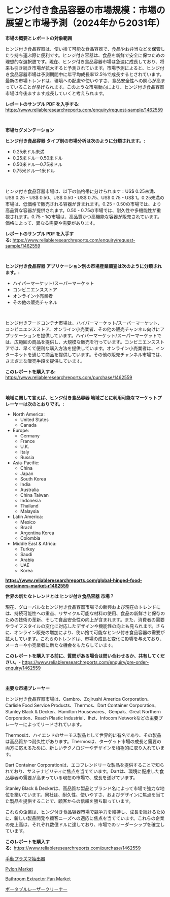 <p><h1>ヒンジ付き食品容器の市場規模：市場の展望と市場予測（2024年から2031年）</h1></p><p><strong>市場の概要とレポートの対象範囲</strong></p>
<p><p>ヒンジ付き食品容器は、使い捨て可能な食品容器で、食品やお弁当などを保管したり持ち運ぶ際に便利です。ヒンジ付き容器は、食品を新鮮で安全に保つための理想的な選択肢です。現在、ヒンジ付き食品容器市場は急速に成長しており、将来も引き続き市場が拡大すると予測されています。市場予測によると、ヒンジ付き食品容器市場は予測期間中に年平均成長率12.5％で成長するとされています。最新の市場トレンドは、環境への配慮や使いやすさ、食品安全性への関心が高まっていることが挙げられます。このような市場動向により、ヒンジ付き食品容器市場は今後ますます成長していくと考えられます。</p></p>
<p><strong>レポートのサンプル PDF を入手する:</strong> <a href="https://www.reliableresearchreports.com/enquiry/request-sample/1462559">https://www.reliableresearchreports.com/enquiry/request-sample/1462559</a></p>
<p>&nbsp;</p>
<p><strong>市場セグメンテーション</strong></p>
<p><strong>ヒンジ付き食品容器 タイプ別の市場分析は次のように分類されます。:</strong></p>
<p><ul><li>0.25米ドル未満</li><li>0.25米ドル—0.50米ドル</li><li>0.50米ドル—0.75米ドル</li><li>0.75米ドル—1米ドル</li></ul></p>
<p>&nbsp;</p>
<p><p>ヒンジ付き食品容器市場は、以下の価格帯に分けられます：US$ 0.25未満、US$ 0.25 - US$ 0.50、US$ 0.50 - US$ 0.75、US$ 0.75 - US$ 1。0.25未満の市場は、低価格で販売される容器が含まれます。0.25 - 0.50の市場では、より高品質な容器が提供されます。0.50 - 0.75の市場では、耐久性や多機能性が重視されます。0.75 - 1の市場は、高品質かつ高機能な容器が販売されています。価格によって、異なる需要や需要があります。</p></p>
<p><strong>レポートのサンプル PDF を入手する:</strong>&nbsp;<a href="https://www.reliableresearchreports.com/enquiry/request-sample/1462559">https://www.reliableresearchreports.com/enquiry/request-sample/1462559</a></p>
<p>&nbsp;</p>
<p><strong> ヒンジ付き食品容器 アプリケーション別の市場産業調査は次のように分類されます。:</strong></p>
<p><ul><li>ハイパーマーケット/スーパーマーケット</li><li>コンビニエンスストア</li><li>オンライン小売業者</li><li>その他の販売チャネル</li></ul></p>
<p>&nbsp;</p>
<p><p>ヒンジ付きフードコンテナ市場は、ハイパーマーケット/スーパーマーケット、コンビニエンスストア、オンライン小売業者、その他の販売チャンネル向けにアプリケーションを提供しています。ハイパーマーケット/スーパーマーケットでは、広範囲の商品を提供し、大規模な販売を行っています。コンビニエンスストアでは、早くて便利な購入方法を提供しています。オンライン小売業者は、インターネットを通じて商品を提供しています。その他の販売チャンネル市場では、さまざまな販売手段を提供しています。</p></p>
<p><strong>このレポートを購入する:</strong>&nbsp; <a href="https://www.reliableresearchreports.com/purchase/1462559">https://www.reliableresearchreports.com/purchase/1462559</a></p>
<p>&nbsp;</p>
<p><strong>地域に関して言えば、ヒンジ付き食品容器 地域ごとに利用可能なマーケットプレーヤーは次のとおりです。:</strong></p>
<p><ul>
    <li>
        North America:
        <ul>
            <li>United States</li>
            <li>Canada</li>
        </ul>
    </li>
    <li>
        Europe:
        <ul>
            <li>Germany</li>
            <li>France</li>
            <li>U.K.</li>
            <li>Italy</li>
            <li>Russia</li>
        </ul>
    </li>
    <li>
        Asia-Pacific:
        <ul>
            <li>China</li>
            <li>Japan</li>
            <li>South Korea</li>
            <li>India</li>
            <li>Australia</li>
            <li>China Taiwan</li>
            <li>Indonesia</li>
            <li>Thailand</li>
            <li>Malaysia</li>
        </ul>
    </li>
    <li>
        Latin America:
        <ul>
            <li>Mexico</li>
            <li>Brazil</li>
            <li>Argentina Korea</li>
            <li>Colombia</li>
        </ul>
    </li>
    <li>
        Middle East & Africa:
        <ul>
            <li>Turkey</li>
            <li>Saudi</li>
            <li>Arabia</li>
            <li>UAE</li>
            <li>Korea</li>
        </ul>
    </li>
    </ul></p>
<p><strong><a href="https://www.reliableresearchreports.com/global-hinged-food-containers-market-r1462559">https://www.reliableresearchreports.com/global-hinged-food-containers-market-r1462559</a></strong>&nbsp;</p>
<p><strong>世界の新たなトレンドとは ヒンジ付き食品容器 市場？</strong></p>
<p><p>現在、グローバルなヒンジ付き食品容器市場での新興および現在のトレンドには、持続可能性への重点、リサイクル可能な材料の使用、食品の新鮮さと保存のための技術の革新、そして食品安全性の向上が含まれます。また、消費者の需要やライフスタイルの変化に対応したデザインや機能性の向上も見られます。さらに、オンライン販売の増加により、使い捨て可能なヒンジ付き食品容器の需要が拡大しています。これらのトレンドは、市場の成長と変化に影響を与えており、メーカーや小売業者に新たな機会をもたらしています。</p></p>
<p><strong>このレポートを購入する前に、質問がある場合は問い合わせるか、共有してください。</strong>- <a href="https://www.reliableresearchreports.com/enquiry/pre-order-enquiry/1462559">https://www.reliableresearchreports.com/enquiry/pre-order-enquiry/1462559</a></p>
<p>&nbsp;</p>
<p><strong>主要な市場プレーヤー</strong></p>
<p><p>ヒンジ付き食品容器市場は、Cambro、Zojirushi America Corporation、Carlisle Food Service Products、Thermos、Dart Container Corporation、Stanley Black & Decker、Hamilton Housewares、Genpak、Great Northern Corporation、Reach Plastic Industrial、lhzt、Infocom Networkなどの主要プレーヤーによってリードされています。</p><p>Thermosは、ハイエンドのサーモス製品として世界的に有名であり、その製品は高品質かつ耐久性があります。Thermosは、ターゲット市場の成長と需要の両方に応えるために、新しいテクノロジーやデザインを積極的に取り入れています。</p><p>Dart Container Corporationは、エコフレンドリーな製品を提供することで知られており、サステナビリティに焦点を当てています。Dartは、環境に配慮した食品容器の需要が高まっている現在の市場で、成長を遂げています。</p><p>Stanley Black & Deckerは、高品質な製品とブランド名によって市場で強力な地位を築いています。同社は、耐久性、使いやすさ、およびデザインに焦点を当てた製品を提供することで、顧客からの信頼を勝ち取っています。</p><p>これらの企業は、ヒンジ付き食品容器市場で競争力を維持し、成長を続けるために、新しい製品開発や顧客ニーズへの適応に焦点を当てています。これらの企業の売上高は、それぞれ数億ドルに達しており、市場でのリーダーシップを確立しています。</p></p>
<p><strong>このレポートを購入する:</strong>&nbsp;&nbsp;<a href="https://www.reliableresearchreports.com/purchase/1462559">https://www.reliableresearchreports.com/purchase/1462559</a></p>
<p><p><a href="https://github.com/zoetazuur/Market-Research-Report-List-1/blob/main/104446230098.md">手動プラズマ抽出器</a></p><p><a href="https://github.com/nathandecarvalho/Market-Research-Report-List-2/blob/main/pylon-market.md">Pylon Market</a></p><p><a href="https://github.com/kosella/Market-Research-Report-List-2/blob/main/bathroom-extractor-fan-market.md">Bathroom Extractor Fan Market</a></p><p><a href="https://github.com/dadanedu33/Market-Research-Report-List-1/blob/main/993161930097.md">ポータブルレーザークリーナー</a></p></p>